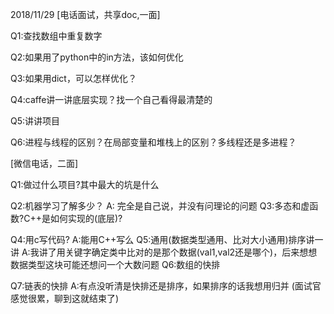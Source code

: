 2018/11/29
[电话面试，共享doc,一面]

Q1:查找数组中重复数字

Q2:如果用了python中的in方法，该如何优化

Q3:如果用dict，可以怎样优化？

Q4:caffe讲一讲底层实现？找一个自己看得最清楚的

Q5:讲讲项目

Q6:进程与线程的区别？在局部变量和堆栈上的区别？多线程还是多进程？

[微信电话，二面]

Q1:做过什么项目?其中最大的坑是什么

Q2:机器学习了解多少？
A: 完全是自己说，并没有问理论的问题
Q3:多态和虚函数?C++是如何实现的(底层)?

Q4:用c写代码?
A:能用C++写么
Q5:通用(数据类型通用、比对大小通用)排序讲一讲
A:我讲了用关键字确定类中比对的是那个数据(val1,val2还是哪个)，后来想想数据类型这块可能还想问一个大数问题
Q6:数组的快排

Q7:链表的快排
A:有点没听清是快排还是排序，如果排序的话我想用归并
(面试官感觉很累，聊到这就结束了)
